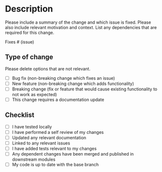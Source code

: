 # Description
Please include a summary of the change and which issue is fixed. Please also include relevant motivation and context. List any dependencies that are required for this change.

Fixes # (issue)

## Type of change

Please delete options that are not relevant.

- [ ] Bug fix (non-breaking change which fixes an issue)
- [ ] New feature (non-breaking change which adds functionality)
- [ ] Breaking change (fix or feature that would cause existing functionality to not work as expected)
- [ ] This change requires a documentation update

## Checklist

- [ ] I have tested locally
- [ ] I have performed a self review of my changes
- [ ] Updated any relevant documentation
- [ ] Linked to any relevant issues
- [ ] I have added tests relevant to my changes
- [ ] Any dependent changes have been merged and published in downstream modules
- [ ] My code is up to date with the base branch
